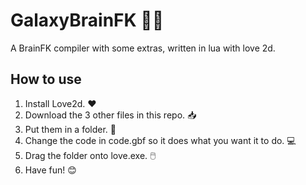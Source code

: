 # GalaxyBrainFK 🌌🧠
A BrainFK compiler with some extras, written in lua with love 2d.
## How to use
1. Install Love2d. ❤️
2. Download the 3 other files in this repo. 📥
3. Put them in a folder. 📂
4. Change the code in code.gbf so it does what you want it to do. 💻
5. Drag the folder onto love.exe. 🖱️
6. Have fun! 😊
